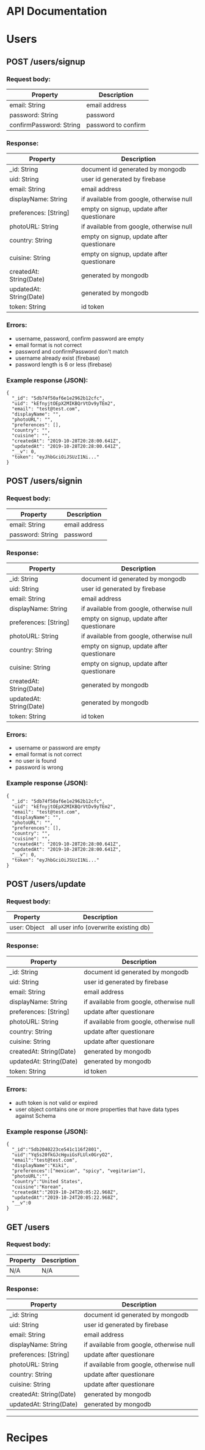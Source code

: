 # API Documentation

# Users
## POST /users/signup
### Request body:
| Property                | Description         |
|-------------------------|---------------------|
| email: String           | email address       |
| password: String        | password            |
| confirmPassword: String | password to confirm |

### Response:
| Property                | Description                               |
|-------------------------|-------------------------------------------|
| _id: String             | document id generated by mongodb          |
| uid: String             | user id generated by firebase             |
| email: String           | email address                             |
| displayName: String     | if available from google, otherwise null  |
| preferences: [String]   | empty on signup, update after questionare |
| photoURL: String        | if available from google, otherwise null  |
| country: String         | empty on signup, update after questionare |
| cuisine: String         | empty on signup, update after questionare |
| createdAt: String(Date) | generated by mongodb                      |
| updatedAt: String(Date) | generated by mongodb                      |
| token: String           | id token                                  |



### Errors:
  - username, password, confirm password are empty
  - email format is not correct
  - password and confirmPassword don't match
  - username already exist (firebase)
  - password length is 6 or less (firebase)

### Example response (JSON):
```
{
  "_id": "5db74f50af6e1e2962b12cfc",
  "uid": "kEfnyjtOEpX2MIKBQrVtDv9yTEm2",
  "email": "test@test.com",
  "displayName": "",
  "photoURL": "",
  "preferences": [],
  "country": "",
  "cuisine": "",
  "createdAt": "2019-10-28T20:28:00.641Z",
  "updatedAt": "2019-10-28T20:28:00.641Z",
  "__v": 0,
  "token": "eyJhbGciOiJSUzI1Ni..."
}
```



## POST /users/signin
### Request body:
| Property                | Description         |
|-------------------------|---------------------|
| email: String           | email address       |
| password: String        | password            |

### Response:
| Property                | Description                               |
|-------------------------|-------------------------------------------|
| _id: String             | document id generated by mongodb          |
| uid: String             | user id generated by firebase             |
| email: String           | email address                             |
| displayName: String     | if available from google, otherwise null  |
| preferences: [String]   | empty on signup, update after questionare |
| photoURL: String        | if available from google, otherwise null  |
| country: String         | empty on signup, update after questionare |
| cuisine: String         | empty on signup, update after questionare |
| createdAt: String(Date) | generated by mongodb                      |
| updatedAt: String(Date) | generated by mongodb                      |
| token: String           | id token                                  |



### Errors:
  - username or password are empty
  - email format is not correct
  - no user is found
  - password is wrong

### Example response (JSON):
```
{
  "_id": "5db74f50af6e1e2962b12cfc",
  "uid": "kEfnyjtOEpX2MIKBQrVtDv9yTEm2",
  "email": "test@test.com",
  "displayName": "",
  "photoURL": "",
  "preferences": [],
  "country": "",
  "cuisine": "",
  "createdAt": "2019-10-28T20:28:00.641Z",
  "updatedAt": "2019-10-28T20:28:00.641Z",
  "__v": 0,
  "token": "eyJhbGciOiJSUzI1Ni..."
}
```


## POST /users/update
### Request body:
| Property         | Description         |
|------------------|---------------------|
| user: Object     | all user info (overwrite existing db) |

### Response:
| Property                | Description                               |
|-------------------------|-------------------------------------------|
| _id: String             | document id generated by mongodb          |
| uid: String             | user id generated by firebase             |
| email: String           | email address                             |
| displayName: String     | if available from google, otherwise null  |
| preferences: [String]   | update after questionare                  |
| photoURL: String        | if available from google, otherwise null  |
| country: String         | update after questionare |
| cuisine: String         | update after questionare |
| createdAt: String(Date) | generated by mongodb                      |
| updatedAt: String(Date) | generated by mongodb                      |
| token: String           | id token                                  |



### Errors:
  - auth token is not valid or expired
  - user object contains one or more properties that have data types against Schema

### Example response (JSON):
```
{
  "_id":"5db2040223ce541c116f2801",
  "uid":"YqSs20fkGJcHguiGsFLUlx0GryO2",
  "email":"test@test.com",
  "displayName":"Kiki",
  "preferences":["mexican", "spicy", "vegitarian"],
  "photoURL":"",
  "country":"United States",
  "cuisine":"Korean",
  "createdAt":"2019-10-24T20:05:22.968Z",
  "updatedAt":"2019-10-24T20:05:22.968Z",
  "__v":0
}
```


## GET /users
### Request body:
| Property         | Description         |
|------------------|---------------------|
| N/A     | N/A |

### Response:
| Property                | Description                               |
|-------------------------|-------------------------------------------|
| _id: String             | document id generated by mongodb          |
| uid: String             | user id generated by firebase             |
| email: String           | email address                             |
| displayName: String     | if available from google, otherwise null  |
| preferences: [String]   | update after questionare                  |
| photoURL: String        | if available from google, otherwise null  |
| country: String         | update after questionare |
| cuisine: String         | update after questionare |
| createdAt: String(Date) | generated by mongodb                      |
| updatedAt: String(Date) | generated by mongodb                      |

---
# Recipes